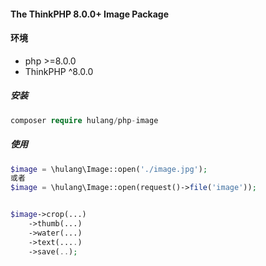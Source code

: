 #### The ThinkPHP 8.0.0+ Image Package

#### 环境

- php >=8.0.0
- ThinkPHP ^8.0.0

##### 安装

```php
composer require hulang/php-image
```

##### 使用

~~~php
$image = \hulang\Image::open('./image.jpg');
或者
$image = \hulang\Image::open(request()->file('image'));


$image->crop(...)
    ->thumb(...)
    ->water(...)
    ->text(....)
    ->save(..);

~~~
